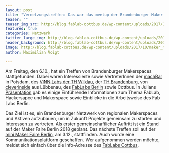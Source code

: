```yaml
---
layout: post
title: "Vernetzungstreffen: Das war das meetup der Brandenburger Maker Spaces"
teaser: ""
teaser_img_src: http://blog.fablab-cottbus.de/wp-content/uploads/2017/10/maker_meetup.jpg
featured: true
categories: Netzwerk
twitter_large_img: http://blog.fablab-cottbus.de/wp-content/uploads/2017/10/maker_meetup.jpg
header_background: http://blog.fablab-cottbus.de/wp-content/uploads/2017/10/maker_meetup.jpg
image: http://blog.fablab-cottbus.de/wp-content/uploads/2017/10/maker_meetup.jpg
author: Maximilian Voigt

---
```

Am Freitag, den 6.10., hat ein Treffen von Brandenburger Makerspaces stattgefunden. Dabei waren Interessierte sowie VertreterInnen der <a href="https://machbar-potsdam.de/" target="_blank" rel="noopener">machBar</a> in Potsdam, des <a href="http://vinnlab.th-wildau.de/" target="_blank" rel="noopener">ViNN:Labs der TH Wildau</a>, der <a href="https://zhq.th-brandenburg.de/" target="_blank" rel="noopener">TH Brandenburg</a>, von <a href="http://jfvnet.de/" target="_blank" rel="noopener">cleverinside</a> aus Lübbenau, des <a href="https://fablab.berlin/de/" target="_blank" rel="noopener">FabLabs Berlin</a> sowie Cottbus. In Julians <a href="https://docs.google.com/presentation/d/1rt9VsZAFNJgP0SOR2WNzV3yfz9GPX3lqCxaWsJCHEnA/edit?ts=59d7cdc4#slide=id.g204c81e623_0_48">Präsentation</a> gab es einige Einführende Informationen zum Thema FabLab, Hackersapce und Makerspace sowie Einblicke in die Arbeitsweise des Fab Labs Berlin.

Das Ziel ist es, ein Brandenburger Netzwerk von regionalen Makerspaces und Aktiven aufzubauen, um in Zukunft Projekte gemeinsam zu starten und Interessen zu vertreten. Als erster gemeinschaftlicher Auftritt ist ein Stand auf der Maker Faire Berlin 2018 geplant. Das nächste Treffen soll auf der <a href="https://maker-faire.de/news/2017/10/im-dezember-die-conrad-mini-maker-faire-in-berlin/" rel="noopener" target="_blank">mini Maker Faire Berlin</a>, am 3.12., stattfinden. Auch wurde eine Kommunikationsplattform geschaffen. Wer aufgenommen werden möchte, meldet sich einfach über die Info-Adresse des <a href="http://blog.fablab-cottbus.de/" rel="noopener" target="_blank">FabLabs Cottbus</a>.